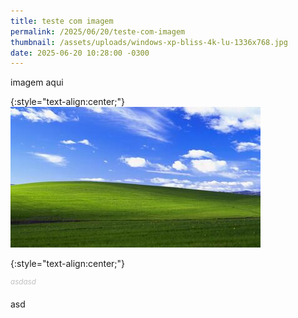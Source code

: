 ```yaml
---
title: teste com imagem
permalink: /2025/06/20/teste-com-imagem
thumbnail: /assets/uploads/windows-xp-bliss-4k-lu-1336x768.jpg
date: 2025-06-20 10:28:00 -0300
---
```

imagem aqui

{:style="text-align:center;"}
[![](/assets/uploads/windows-xp-bliss-4k-lu-1336x768-thumb.jpg)](/assets/uploads/windows-xp-bliss-4k-lu-1336x768.jpg)

{:style="text-align:center;"}


 *<sup><font color="#C0C0C0">asdasd</font></sup>*

asd
